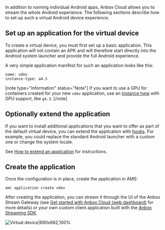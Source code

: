 In addition to running individual Android apps, Anbox Cloud allows you to stream the whole Android experience. The following sections describe how to set up such a virtual Android device experience.

## Set up an application for the virtual device

To create a virtual device, you must first set up a basic application. This application will not contain an APK and will therefore start directly into the Android system launcher and provide the full Android experience.

A very simple application manifest for such an application looks like this:

```
name: vdev
instance-type: a4.3
```

[note type="information" status="Note"]
If you want to use a GPU for containers created for your new `vdev` application, use an [instance type](https://discourse.ubuntu.com/t/application-manifest/24197#instance-type) with GPU support, like `g4.3`.
[/note]

## Optionally extend the application

If you want to install additional applications that you want to offer as part of the default virtual device, you can extend the application with [hooks](https://discourse.ubuntu.com/t/hooks/28555). For example, you could replace the standard Android launcher with a custom one or change the system locale.

See [How to extend an application](https://discourse.ubuntu.com/t/extand-an-application/28554) for instructions.

## Create the application

Once the configuration is in place, create the application in AMS:

    amc application create vdev

After creating the application, you can stream it through the UI of the Anbox Stream Gateway (see [Get started with Anbox Cloud (web dashboard)](https://discourse.ubuntu.com/t/getting-started-with-anbox-cloud-web-dashboard/24958) for more details) or your own custom client application built with the [Anbox Streaming SDK](https://discourse.ubuntu.com/t/anbox-cloud-sdks/17844#streaming-sdk).

![Virtual device|690x662,100%](https://assets.ubuntu.com/v1/4cc5a115-application_virtual-device.png)
